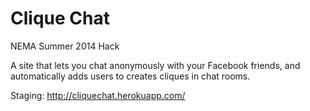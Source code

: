Clique Chat
=======================
NEMA Summer 2014 Hack

A site that lets you chat anonymously with your Facebook friends, and automatically adds users to creates cliques in chat rooms.

Staging: http://cliquechat.herokuapp.com/
